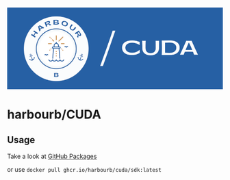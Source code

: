 ![harbourb/CUDA](docs/images/header.png)

# harbourb/CUDA

## Usage
Take a look at [GitHub Packages](https://github.com/harbourb/CUDA/pkgs/container/cuda%2Fsdk)

or use `docker pull ghcr.io/harbourb/cuda/sdk:latest`